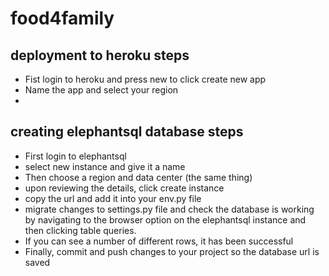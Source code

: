 # food4family 

## deployment to heroku steps

- Fist login to heroku and press new to click create new app
- Name the app and select your region
- 

## creating elephantsql database steps 
- First login to elephantsql
- select new instance and give it a name
- Then choose a region and data center (the same thing)
- upon reviewing the details, click create instance
- copy the url and add it into your env.py file
- migrate changes to settings.py file and check the database is working by navigating to the browser option on the elephantsql instance and then clicking table queries. 
- If you can see a number of different rows, it has been successful
- Finally, commit and push changes to your project so the database url is saved